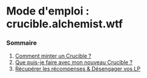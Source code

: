 # Mode d'emploi : crucible.alchemist.wtf

### Sommaire

1. [Comment minter un Crucible ?](how-do-i-mint-a-crucible.md)
2. [Que puis-je faire avec mon nouveau Crucible ?](what-can-i-do-with-my-new-crucible.md)
3. [Récupérer les récompenses & Désengager vos LP](claiming-rewards-and-unsubscribing-your-lp.md)

